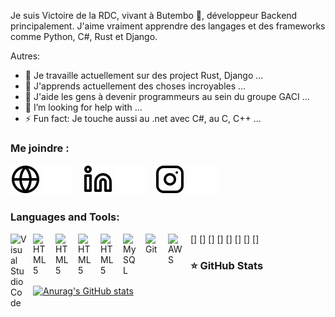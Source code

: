 Je suis Victoire de la RDC, vivant à Butembo 🌴, développeur Backend principalement. J'aime vraiment apprendre des langages et des frameworks comme Python, C#, Rust et Django.

Autres:

- 🔭 Je travaille actuellement sur des project Rust, Django ...
- 🌱 J'apprends actuellement des choses incroyables ...
- 👯 J'aide les gens à devenir programmeurs au sein du groupe GACI ...
- 🤔 I’m looking for help with ...
- ⚡ Fun fact: Je touche aussi au .net avec C#, au C, C++ ...

### Me joindre :

[![img_contact](./img/globe-light.svg)](https://web.facebook.com/victoire.mupikano#gh-light-mode-only)
[![img_contact](./img/globe-dark.svg)](https://web.facebook.com/victoire.mupikano#gh-dark-mode-only)
&nbsp;&nbsp;
[![img_contact](./img/linkedin-light.svg)](https://www.linkedin.com/in/kasereka-ushindi-b4628a239/#gh-light-mode-only)
[![img_contact](./img/linkedin-dark.svg)](https://www.linkedin.com/in/kasereka-ushindi-b4628a239/#gh-dark-mode-only)
&nbsp;&nbsp;
[![img_contact](./img/instagram-light.svg)](https://www.instagram.com/victoirempkn#gh-light-mode-only)
[![img_contact](./img/instagram-dark.svg)](https://www.instagram.com/victoirempkn#gh-dark-mode-only)


### Languages and Tools:

[<img align="left" alt="Visual Studio Code" width="26px" src="https://cdn.jsdelivr.net/gh/devicons/devicon/icons/vscode/vscode-original.svg" style="padding-right:10px;" />]
[<img align="left" alt="HTML5" width="26px" src="https://cdn.jsdelivr.net/gh/devicons/devicon/icons/python/python-original.svg" style="padding-right:10px;" />]
[<img align="left" alt="HTML5" width="26px" src="https://cdn.jsdelivr.net/gh/devicons/devicon/icons/rust/rust-plain.svg" style="padding-right:10px;" />]
[<img align="left" alt="HTML5" width="26px" src="https://cdn.jsdelivr.net/gh/devicons/devicon/icons/csharp/csharp-original.svg" style="padding-right:10px;" />]
[<img align="left" alt="HTML5" width="26px" src="https://cdn.jsdelivr.net/gh/devicons/devicon/icons/flutter/flutter-original.svg" style="padding-right:10px;" />]
[<img align="left" alt="MySQL" width="26px" src="https://cdn.jsdelivr.net/gh/devicons/devicon/icons/mysql/mysql-original.svg" style="padding-right:10px;" />]
[<img align="left" alt="Git" width="26px" src="https://cdn.jsdelivr.net/gh/devicons/devicon/icons/git/git-original.svg" style="padding-right:10px;" />]
[<img align="left" alt="AWS" width="25px" src="https://cdn.jsdelivr.net/gh/devicons/devicon/icons/amazonwebservices/amazonwebservices-original.svg" style="padding-right:11px;" />]


### ⭐ GitHub Stats

[![Anurag's GitHub stats](https://github-readme-stats.vercel.app/api?username=victoiremupikano&show_icons=true&hide_border=false&title_color=3B1F94f&icon_color=FFE500&bg_color=09131B&text_color=ffffff&border_color=0c1a25)](https://github.com/anuraghazra/github-readme-stats)


